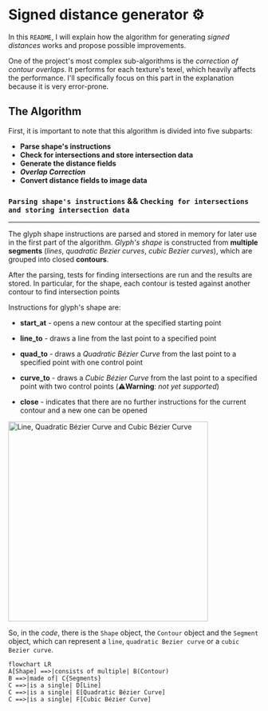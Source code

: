 # Signed distance generator :gear:

In this `README`, I will explain how the algorithm for generating *signed distances* works and propose possible improvements.

One of the project's most complex sub-algorithms is the *correction of contour overlaps*. It performs for each texture's texel, which heavily affects the performance. I'll specifically focus on this part in the explanation because it is very error-prone.

## **The Algorithm**

First, it is important to note that this algorithm is divided into five subparts:

- **Parse shape's instructions**
- **Check for intersections and store intersection data**
- **Generate the distance fields**
- ***Overlap Correction***
- **Convert distance fields to image data**

### `Parsing shape's instructions` && `Checking for intersections and storing intersection data`
---

The glyph shape instructions are parsed and stored in memory for later use in the first part of the algorithm. *Glyph's shape* is constructed from **multiple segments** (*lines*, *quadratic Bezier curves*, *cubic Bezier curves*), which are grouped into closed **contours**.

After the parsing, tests for finding intersections are run and the results are stored. In particular, for the shape, each contour is tested against another contour to find intersection points

Instructions for glyph's shape are:

- **start_at** - opens a new contour at the specified starting point

- **line_to** - draws a line from the last point to a specified point

- **quad_to** - draws a *Quadratic Bézier Curve* from the last point to a specified point with one control point

- **curve_to** - draws a *Cubic Bézier Curve* from the last point to a specified point with two control points (:warning:**Warning**: *not yet supported*)

- **close** - indicates that there are no further instructions for the current contour and a new one can be opened

<img src="https://upload.wikimedia.org/wikipedia/commons/9/99/Bezier_grad123.svg" alt="Line, Quadratic Bézier Curve and Cubic Bézier Curve" width="400"/>

So, in the *code*, there is the `Shape` object, the `Contour` object and the `Segment` object, which can represent a `line`, `quadratic Bezier curve` or a `cubic Bezier curve`.

```mermaid 
flowchart LR
A[Shape] ==>|consists of multiple| B(Contour)
B ==>|made of| C{Segments}
C ==>|is a single| D[Line]
C ==>|is a single| E[Quadratic Bézier Curve]
C ==>|is a single| F[Cubic Bézier Curve]
```

